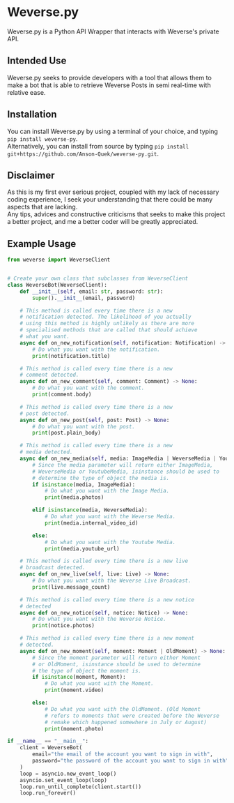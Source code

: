# Weverse.py

Weverse.py is a Python API Wrapper that interacts with Weverse's private API.

## Intended Use

Weverse.py seeks to provide developers with a tool that allows them to make a bot that is able to retrieve Weverse Posts in semi real-time with relative ease.

## Installation

You can install Weverse.py by using a terminal of your choice, and typing `pip install weverse-py`.\
Alternatively, you can install from source by typing `pip install git+https://github.com/Anson-Quek/weverse-py.git`.

## Disclaimer

As this is my first ever serious project, coupled with my lack of necessary coding experience, I seek your understanding that there could be many aspects that are lacking.\
Any tips, advices and constructive criticisms that seeks to make this project a better project, and me a better coder will be greatly appreciated.  

## Example Usage

```python
from weverse import WeverseClient


# Create your own class that subclasses from WeverseClient
class WeverseBot(WeverseClient):
    def __init__(self, email: str, password: str):
        super().__init__(email, password)

    # This method is called every time there is a new
    # notification detected. The likelihood of you actually
    # using this method is highly unlikely as there are more
    # specialised methods that are called that should achieve
    # what you want.
    async def on_new_notification(self, notification: Notification) -> None:
        # Do what you want with the notification.
        print(notification.title)

    # This method is called every time there is a new
    # comment detected.
    async def on_new_comment(self, comment: Comment) -> None:
        # Do what you want with the comment.
        print(comment.body)

    # This method is called every time there is a new
    # post detected.
    async def on_new_post(self, post: Post) -> None:
        # Do what you want with the post.
        print(post.plain_body)

    # This method is called every time there is a new
    # media detected.
    async def on_new_media(self, media: ImageMedia | WeverseMedia | YoutubeMedia) -> None:
        # Since the media parameter will return either ImageMedia,
        # WeverseMedia or YoutubeMedia, isinstance should be used to
        # determine the type of object the media is.
        if isinstance(media, ImageMedia):
            # Do what you want with the Image Media.
            print(media.photos)

        elif isinstance(media, WeverseMedia):
            # Do what you want with the Weverse Media.
            print(media.internal_video_id)

        else:
            # Do what you want with the Youtube Media.
            print(media.youtube_url)

    # This method is called every time there is a new live
    # broadcast detected.
    async def on_new_live(self, live: Live) -> None:
        # Do what you want with the Weverse Live Broadcast.
        print(live.message_count)

    # This method is called every time there is a new notice
    # detected
    async def on_new_notice(self, notice: Notice) -> None:
        # Do what you want with the Weverse Notice.
        print(notice.photos)

    # This method is called every time there is a new moment
    # detected.
    async def on_new_moment(self, moment: Moment | OldMoment) -> None:
        # Since the moment parameter will return either Moment
        # or OldMoment, isinstance should be used to determine
        # the type of object the moment is.
        if isinstance(moment, Moment):
            # Do what you want with the Moment.
            print(moment.video)

        else:
            # Do what you want with the OldMoment. (Old Moment
            # refers to moments that were created before the Weverse
            # remake which happened somewhere in July or August)
            print(moment.photo)

if __name__ == "__main__":
    client = WeverseBot(
        email="the email of the account you want to sign in with",
        password="the password of the account you want to sign in with"
    )
    loop = asyncio.new_event_loop()
    asyncio.set_event_loop(loop)
    loop.run_until_complete(client.start())
    loop.run_forever()

```
